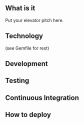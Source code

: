 ## What is it

Put your elevator pitch here.


## Technology

(see Gemfile for rest)


## Development


## Testing


## Continuous Integration


## How to deploy

